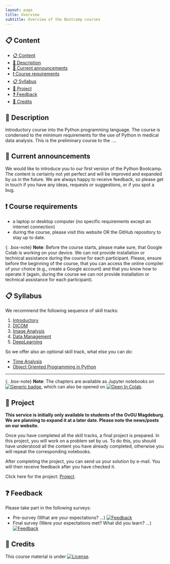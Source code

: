 ```yaml
---
layout: page
title: Overview
subtitle: Overview of the Bootcamp courses 
---
```


## 📋 Content
- [📋 Content](#-content)
- [📄 Description](#-description)
- [📣 Current announcements](#-current-announcements)
- [❗ Course requirements](#-course-requirements)
- [📋 Syllabus](#-syllabus)
- [🚩 Project](#-project)
- [❓ Feedback](#-feedback)
- [🙏 Credits](#-credits)


## 📄 Description
Introductory course into the Python programming language. The course is condensed to the minimum requirements for the use of Python in medical data analysis. This is the preliminary course to the ....


## 📣 Current announcements
We would like to introduce you to our first version of the Python Bootcamp. The content is certainly not yet perfect and will be improved and expanded by us in the future. We are always happy to receive feedback, so please get in touch if you have any ideas, requests or suggestions, or if you spot a bug.


## ❗ Course requirements
- a laptop or desktop computer (no specific requirements except an internet connection)
- during the course, please visit this website OR the GitHub repository to stay up to date.

{: .box-note}
**Note**: Before the course starts, please make sure, that Google Colab is working on your device. We can not provide installation or technical assistance during the course for each participant. Please, ensure before the beginning of the course, that you can access the online compiler of your choice (e.g., create a Google account) and that you know how to operate it (again, during the course we can not provide installation or technical assistance for each participant).


## 📋 Syllabus
We recommend the following sequence of skill tracks:
1. [Introductory](./python_basics.md)
2. [DICOM](./dicom.md)
3. [Image Analysis](./image_analysis.md)
4. [Data Management](./data_management.md)
5. [DeepLearning](./deep_learning.md)

So we offer also an optional skill track, what else you can do:
- [Time Analysis](./time_analysis.md)
- [Object Oriented Programming in Python](./object_oriented_programming.md)

---

{: .box-note}
**Note**: The chapters are available as Jupyter notebooks on <a href="https://github.com/University-Clinic-of-Neuroradiology/python-bootcamp/main"><img src="https://img.shields.io/badge/Go%20to-GitHub-green.svg" alt="Generic badge" /></a>, which can also be opened on <a href="https://colab.research.google.com/github/University-Clinic-of-Neuroradiology/python-bootcamp/blob/main"><img src="https://colab.research.google.com/assets/colab-badge.svg" alt="Open In Colab"/></a>.


## 🚩 Project

**This service is initially only available to students of the OvGU Magdeburg. We are planning to expand it at a later date. Please note the news/posts on our website.**

Once you have completed all the skill tracks, a final project is prepared. In this project, you will work on a problem set by us. To do this, you should have understood all the content you have already completed, otherwise you will repeat the corresponding notebooks.

After completing the project, you can send us your solution by e-mail. You will then receive feedback after you have checked it.

Click here for the project: [Project](./project.md).


## ❓ Feedback
Please take part in the following surveys:
- Pre-survey (What are your expectations? ...) [![Feedback](https://img.shields.io/badge/Feedback-red.svg)](https://forms.gle/yb4ALTYZNqP9iMYMA)
- Final survey (Were your expectations met? What did you learn? ...) [![Feedback](https://img.shields.io/badge/Feedback-red.svg)](https://forms.gle/1CAPNZQUXqmMaQYr6)


## 🙏 Credits
This course material is under [![License](https://img.shields.io/badge/license-Apache%202.0-green.svg)](https://opensource.org/licenses/Apache-2.0).
